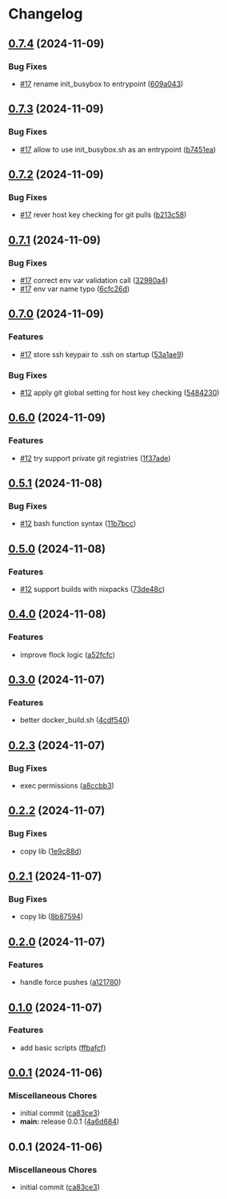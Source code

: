 # Changelog

## [0.7.4](https://github.com/ptah-sh/ptah-busybox/compare/v0.7.3...v0.7.4) (2024-11-09)


### Bug Fixes

* [#17](https://github.com/ptah-sh/ptah-busybox/issues/17) rename init_busybox to entrypoint ([609a043](https://github.com/ptah-sh/ptah-busybox/commit/609a04350e24f99c3277f374ac3758a2fbf738f7))

## [0.7.3](https://github.com/ptah-sh/ptah-busybox/compare/v0.7.2...v0.7.3) (2024-11-09)


### Bug Fixes

* [#17](https://github.com/ptah-sh/ptah-busybox/issues/17) allow to use init_busybox.sh as an entrypoint ([b7451ea](https://github.com/ptah-sh/ptah-busybox/commit/b7451ea4625e4cc325aff4109d30e97df8568735))

## [0.7.2](https://github.com/ptah-sh/ptah-busybox/compare/v0.7.1...v0.7.2) (2024-11-09)


### Bug Fixes

* [#17](https://github.com/ptah-sh/ptah-busybox/issues/17) rever host key checking for git pulls ([b213c58](https://github.com/ptah-sh/ptah-busybox/commit/b213c58ed4967936bab9bc807eb663a47330519b))

## [0.7.1](https://github.com/ptah-sh/ptah-busybox/compare/v0.7.0...v0.7.1) (2024-11-09)


### Bug Fixes

* [#17](https://github.com/ptah-sh/ptah-busybox/issues/17) correct env var validation call ([32980a4](https://github.com/ptah-sh/ptah-busybox/commit/32980a461331dcc0a5982b5cfcfecaef43870be4))
* [#17](https://github.com/ptah-sh/ptah-busybox/issues/17) env var name typo ([6cfc26d](https://github.com/ptah-sh/ptah-busybox/commit/6cfc26dec6cb0f1e9948628750ae3b83857121bc))

## [0.7.0](https://github.com/ptah-sh/ptah-busybox/compare/v0.6.0...v0.7.0) (2024-11-09)


### Features

* [#17](https://github.com/ptah-sh/ptah-busybox/issues/17) store ssh keypair to .ssh on startup ([53a1ae9](https://github.com/ptah-sh/ptah-busybox/commit/53a1ae98144f2404ec5b4310b8c47e639ef00229))


### Bug Fixes

* [#12](https://github.com/ptah-sh/ptah-busybox/issues/12) apply git global setting for host key checking ([5484230](https://github.com/ptah-sh/ptah-busybox/commit/5484230c3732cb129f6f024d3a7f67e4716d47b3))

## [0.6.0](https://github.com/ptah-sh/ptah-busybox/compare/v0.5.1...v0.6.0) (2024-11-09)


### Features

* [#12](https://github.com/ptah-sh/ptah-busybox/issues/12) try support private git registries ([1f37ade](https://github.com/ptah-sh/ptah-busybox/commit/1f37adeca0f6bbaa9c909a7149873f9601d6c3ca))

## [0.5.1](https://github.com/ptah-sh/ptah-busybox/compare/v0.5.0...v0.5.1) (2024-11-08)


### Bug Fixes

* [#12](https://github.com/ptah-sh/ptah-busybox/issues/12) bash function syntax ([11b7bcc](https://github.com/ptah-sh/ptah-busybox/commit/11b7bcc0e3b63a1074eb16a2058df429066410a3))

## [0.5.0](https://github.com/ptah-sh/ptah-busybox/compare/v0.4.0...v0.5.0) (2024-11-08)


### Features

* [#12](https://github.com/ptah-sh/ptah-busybox/issues/12) support builds with nixpacks ([73de48c](https://github.com/ptah-sh/ptah-busybox/commit/73de48c6ef50112c1e6f72506de4c700d615ef38))

## [0.4.0](https://github.com/ptah-sh/ptah-busybox/compare/v0.3.0...v0.4.0) (2024-11-08)


### Features

* improve flock logic ([a52fcfc](https://github.com/ptah-sh/ptah-busybox/commit/a52fcfc5461545718fec071d46e6132aaac4c222))

## [0.3.0](https://github.com/ptah-sh/ptah-busybox/compare/v0.2.3...v0.3.0) (2024-11-07)


### Features

* better docker_build.sh ([4cdf540](https://github.com/ptah-sh/ptah-busybox/commit/4cdf540ed599e0d265901f485a2b5d62e8caecc2))

## [0.2.3](https://github.com/ptah-sh/ptah-busybox/compare/v0.2.2...v0.2.3) (2024-11-07)


### Bug Fixes

* exec permissions ([a8ccbb3](https://github.com/ptah-sh/ptah-busybox/commit/a8ccbb363dc103115f3617303fe0f87829451db6))

## [0.2.2](https://github.com/ptah-sh/ptah-busybox/compare/v0.2.1...v0.2.2) (2024-11-07)


### Bug Fixes

* copy lib ([1e9c88d](https://github.com/ptah-sh/ptah-busybox/commit/1e9c88d2624c104798025830d51faa0e26171d8f))

## [0.2.1](https://github.com/ptah-sh/ptah-busybox/compare/v0.2.0...v0.2.1) (2024-11-07)


### Bug Fixes

* copy lib ([8b87594](https://github.com/ptah-sh/ptah-busybox/commit/8b87594dc74d56f54747fe435ba23f56dbc40891))

## [0.2.0](https://github.com/ptah-sh/ptah-busybox/compare/v0.1.0...v0.2.0) (2024-11-07)


### Features

* handle force pushes ([a121780](https://github.com/ptah-sh/ptah-busybox/commit/a1217806bed17c2f8f65812ba95ff79fba18904a))

## [0.1.0](https://github.com/ptah-sh/ptah-busybox/compare/v0.0.1...v0.1.0) (2024-11-07)


### Features

* add basic scripts ([ffbafcf](https://github.com/ptah-sh/ptah-busybox/commit/ffbafcf18639862f91ebf9970174574013bf6e46))

## [0.0.1](https://github.com/ptah-sh/ptah-busybox/compare/v0.0.1...v0.0.1) (2024-11-06)


### Miscellaneous Chores

* initial commit ([ca83ce3](https://github.com/ptah-sh/ptah-busybox/commit/ca83ce3dc0107c9da4a9931c4caa440ae2fdc3a0))
* **main:** release 0.0.1 ([4a6d684](https://github.com/ptah-sh/ptah-busybox/commit/4a6d684def9aa876611a9be3076c08eed1a603b4))

## 0.0.1 (2024-11-06)


### Miscellaneous Chores

* initial commit ([ca83ce3](https://github.com/ptah-sh/ptah-busybox/commit/ca83ce3dc0107c9da4a9931c4caa440ae2fdc3a0))
